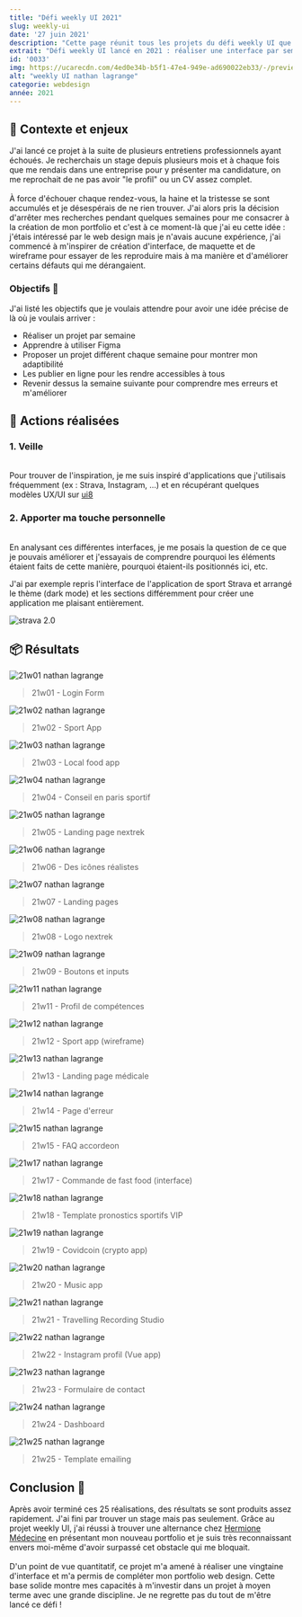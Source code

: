 ```yaml
---
title: "Défi weekly UI 2021"
slug: weekly-ui
date: '27 juin 2021'
description: "Cette page réunit tous les projets du défi weekly UI que je me suis lancé début 2021. L'idée était de réaliser une interface design par semaine pendant 6 mois et de pouvoir constituer un portfolio plus complet que celui que j'avais à l'époque."
extrait: "Défi weekly UI lancé en 2021 : réaliser une interface par semaine pendant 6 mois"
id: '0033'
img: https://ucarecdn.com/4ed0e34b-b5f1-47e4-949e-ad690022eb33/-/preview/-/quality/smart/
alt: "weekly UI nathan lagrange"
categorie: webdesign
année: 2021
---
```


## 📜 Contexte et enjeux

J'ai lancé ce projet à la suite de plusieurs entretiens professionnels ayant échoués. Je recherchais un stage depuis plusieurs mois et à chaque fois que me rendais dans une entreprise pour y présenter ma candidature, on me reprochait de ne pas avoir "le profil" ou un CV assez complet.
<br><br>
À force d'échouer chaque rendez-vous, la haine et la tristesse se sont accumulés et je désespérais de ne rien trouver. J'ai alors pris la décision d'arrêter mes recherches pendant quelques semaines pour me consacrer à la création de mon portfolio et c'est à ce moment-là que j'ai eu cette idée :
<br>
j'étais intéressé par le web design mais je n'avais aucune expérience, j'ai commencé à m'inspirer de création d'interface, de maquette et de wireframe pour essayer de les reproduire mais à ma manière et d'améliorer certains défauts qui me dérangaient.

### Objectifs 🎯

J'ai listé les objectifs que je voulais attendre pour avoir une idée précise de là où je voulais arriver :

- Réaliser un projet par semaine
- Apprendre à utiliser Figma
- Proposer un projet différent chaque semaine pour montrer mon adaptibilité
- Les publier en ligne pour les rendre accessibles à tous
- Revenir dessus la semaine suivante pour comprendre mes erreurs et m'améliorer


## 📑 Actions réalisées


### 1. Veille

<br> Pour trouver de l'inspiration, je me suis inspiré d'applications que j'utilisais fréquemment (ex : Strava, Instagram, ...) et en récupérant quelques modèles UX/UI sur [ui8](https://ui8.net/)

### 2. Apporter ma touche personnelle

<br>En analysant ces différentes interfaces, je me posais la question de ce que je pouvais améliorer et j'essayais de comprendre pourquoi les éléments étaient faits de cette manière, pourquoi étaient-ils positionnés ici, etc.

J'ai par exemple repris l'interface de l'application de sport Strava et arrangé le thème (dark mode) et les sections différemment pour créer une application me plaisant entièrement.

![strava 2.0](https://i.imgur.com/oTWu6Fq.jpg)


## 📦 Résultats

![21w01 nathan lagrange](https://ucarecdn.com/663a2b5e-e4d6-4e10-9ba7-8e621a076cf7/-/resize/1600x/)
>21w01 - Login Form

![21w02 nathan lagrange](https://i.imgur.com/oTWu6Fq.jpg)
>21w02 - Sport App

![21w03 nathan lagrange](https://i.imgur.com/TDfqJOL.jpg)
>21w03 - Local food app

![21w04 nathan lagrange](https://i.imgur.com/PkgSfrw.jpg)
>21w04 - Conseil en paris sportif

![21w05 nathan lagrange](https://i.imgur.com/rPIklz0.png)
>21w05 - Landing page nextrek

![21w06 nathan lagrange](https://i.imgur.com/KGy7a5l.png)
>21w06 - Des icônes réalistes

![21w07 nathan lagrange](https://i.imgur.com/tLgjqd5.jpg)
>21w07 - Landing pages

![21w08 nathan lagrange](https://i.imgur.com/pvJLhye.jpg)
>21w08 - Logo nextrek

![21w09 nathan lagrange](https://i.imgur.com/cBnpodU.png)
>21w09 - Boutons et inputs

![21w11 nathan lagrange](https://i.imgur.com/kGRuXhv.jpg)
>21w11 - Profil de compétences

![21w12 nathan lagrange](https://i.imgur.com/2XLqJF4.png)
>21w12 - Sport app (wireframe)

![21w13 nathan lagrange](https://i.imgur.com/nVDNM30.jpg)
>21w13 - Landing page médicale

![21w14 nathan lagrange](https://i.imgur.com/Az33icX.jpg)
>21w14 - Page d'erreur

![21w15 nathan lagrange](https://i.imgur.com/jygdufu.jpg)
>21w15 - FAQ accordeon

![21w17 nathan lagrange](https://i.imgur.com/pnXf7ih.jpg)
>21w17 - Commande de fast food (interface)

![21w18 nathan lagrange](https://i.imgur.com/Sa8vQPP.jpg)
>21w18 - Template pronostics sportifs VIP

![21w19 nathan lagrange](https://i.imgur.com/tlYTR0u.jpg)
>21w19 - Covidcoin (crypto app)

![21w20 nathan lagrange](https://i.imgur.com/fbeze4y.jpg)
>21w20 - Music app

![21w21 nathan lagrange](https://i.imgur.com/N9xJY5F.jpg)
>21w21 - Travelling Recording Studio

![21w22 nathan lagrange](https://i.imgur.com/oKbqYli.jpg)
>21w22 - Instagram profil (Vue app)

![21w23 nathan lagrange](https://i.imgur.com/hh4R0J0.jpg)
>21w23 - Formulaire de contact

![21w24 nathan lagrange](https://i.imgur.com/MDpaleK.jpg)
>21w24 - Dashboard

![21w25 nathan lagrange](https://i.imgur.com/X2tLyxc.jpg)
>21w25 - Template emailing

## Conclusion 💎

Après avoir terminé ces 25 réalisations, des résultats se sont produits assez rapidement. J'ai fini par trouver un stage mais pas seulement. Grâce au projet weekly UI, j'ai réussi à trouver une alternance chez [Hermione Médecine](https://hermione.co/) en présentant mon nouveau portfolio et je suis très reconnaissant envers moi-même d'avoir surpassé cet obstacle qui me bloquait.
<br><br>
D'un point de vue quantitatif, ce projet m'a amené à réaliser une vingtaine d'interface et m'a permis de compléter mon portfolio web design. Cette base solide montre mes capacités à m'investir dans un projet à moyen terme avec une grande discipline. Je ne regrette pas du tout de m'être lancé ce défi !
